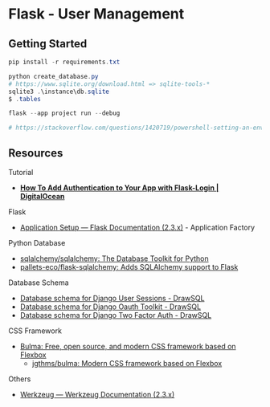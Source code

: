 # Flask - User Management

## Getting Started

```powershell
pip install -r requirements.txt

python create_database.py
# https://www.sqlite.org/download.html => sqlite-tools-*
sqlite3 .\instance\db.sqlite
$ .tables
```

```powershell
flask --app project run --debug

# https://stackoverflow.com/questions/1420719/powershell-setting-an-environment-variable-for-a-single-command-only
```

## Resources

Tutorial

- [**How To Add Authentication to Your App with Flask-Login | DigitalOcean**](https://www.digitalocean.com/community/tutorials/how-to-add-authentication-to-your-app-with-flask-login)

Flask

- [Application Setup — Flask Documentation (2.3.x)](https://flask.palletsprojects.com/en/2.3.x/tutorial/factory/) - Application Factory

Python Database

- [sqlalchemy/sqlalchemy: The Database Toolkit for Python](https://github.com/sqlalchemy/sqlalchemy)
- [pallets-eco/flask-sqlalchemy: Adds SQLAlchemy support to Flask](https://github.com/pallets-eco/flask-sqlalchemy/)

Database Schema

- [Database schema for Django User Sessions - DrawSQL](https://drawsql.app/templates/django-user-sessions)
- [Database schema for Django Oauth Toolkit - DrawSQL](https://drawsql.app/templates/django-oauth-toolkit)
- [Database schema for Django Two Factor Auth - DrawSQL](https://drawsql.app/templates/django-two-factor-auth)

CSS Framework

- [Bulma: Free, open source, and modern CSS framework based on Flexbox](https://bulma.io/)
  - [jgthms/bulma: Modern CSS framework based on Flexbox](https://github.com/jgthms/bulma)

Others

- [Werkzeug — Werkzeug Documentation (2.3.x)](https://werkzeug.palletsprojects.com/en/2.3.x/)
